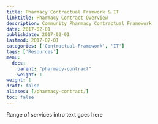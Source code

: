 ```yaml
---
title: Pharmacy Contractual Framwork & IT
linktitle: Pharmacy Contract Overview
description: Community Pharmacy Contractual Framework
date: 2017-02-01
publishdate: 2017-02-01
lastmod: 2017-02-01
categories: ['Contractual-Framework', 'IT']
tags: ['Resources']
menu:
  docs:
    parent: "pharmacy-contract"
    weight: 1
weight: 1
draft: false
aliases: [/pharmacy-contract/]
toc: false
---
```


 Range of services intro text goes here
